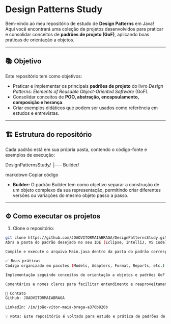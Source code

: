 # Design Patterns Study

Bem-vindo ao meu repositório de estudo de **Design Patterns** em Java!  
Aqui você encontrará uma coleção de projetos desenvolvidos para praticar e consolidar conceitos de **padrões de projeto (GoF)**, aplicando boas práticas de orientação a objetos.

---

## 📚 Objetivo

Este repositório tem como objetivos:

- Praticar e implementar os principais **padrões de projeto** do livro *Design Patterns: Elements of Reusable Object-Oriented Software* (GoF).  
- Consolidar conceitos de **POO, abstração, encapsulamento, composição e herança**.  
- Criar exemplos didáticos que podem ser usados como referência em estudos e entrevistas.  

---

## 🏗 Estrutura do repositório

Cada padrão está em sua própria pasta, contendo o código-fonte e exemplos de execução:

DesignPatternsStudy/
├── Builder/


markdown
Copiar código

- **Builder:** O padrão Builder tem como objetivo separar a construção de um objeto complexo da sua representação, permitindo criar diferentes versões ou variações do mesmo objeto passo a passo.  

---

## ⚙️ Como executar os projetos

1. Clone o repositório:
```bash
git clone https://github.com/JOAOVITORMAIABRAGA/DesignPatternsStudy.git
Abra a pasta do padrão desejado no seu IDE (Eclipse, IntelliJ, VS Code).

Compile e execute o arquivo Main.java dentro da pasta do padrão correspondente.

✅ Boas práticas
Código organizado em pacotes (Models, Adapters, Format, Reports, etc.)

Implementação seguindo conceitos de orientação a objetos e padrões GoF

Comentários e nomes claros para facilitar entendimento e reaproveitamento

🔗 Contato
GitHub: JOAOVITORMAIABRAGA

LinkedIn: /in/joão-vítor-maia-braga-a370b820b

💡 Nota: Este repositório é voltado para estudo e prática de padrões de projeto e será atualizado regularmente à medida que novos padrões forem implementados.

